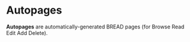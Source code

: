 # Autopages

**Autopages** are automatically-generated BREAD pages (for Browse Read Edit Add Delete).
